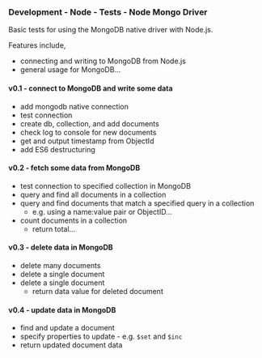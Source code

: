 ### Development - Node - Tests - Node Mongo Driver

Basic tests for using the MongoDB native driver with Node.js.

Features include,

  * connecting and writing to MongoDB from Node.js
  * general usage for MongoDB...

#### v0.1 - connect to MongoDB and write some data
  * add mongodb native connection
  * test connection
  * create db, collection, and add documents
  * check log to console for new documents
  * get and output timestamp from ObjectId
  * add ES6 destructuring

#### v0.2 - fetch some data from MongoDB
  * test connection to specified collection in MongoDB
  * query and find all documents in a collection
  * query and find documents that match a specified query in a collection
    * e.g. using a name:value pair or ObjectID...
  * count documents in a collection
    * return total...

#### v0.3 - delete data in MongoDB
  * delete many documents
  * delete a single document
  * delete a single document
    * return data value for deleted document

#### v0.4 - update data in MongoDB
  * find and update a document
  * specify properties to update - e.g. `$set` and `$inc`
  * return updated document data
